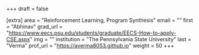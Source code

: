+++
draft = false

[extra]
area = "Reinforcement Learning, Program Synthesis"
email = ""
first = "Abhinav"
grad_url = "https://www.eecs.psu.edu/students/graduate/EECS-How-to-apply-CSE.aspx"
img = ""
institution = "The Pennsylvania State University"
last = "Verma"
prof_url = "https://averma8053.github.io"
weight = 50
+++